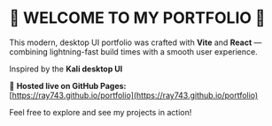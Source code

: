 # 🚀 **WELCOME TO MY PORTFOLIO** 🚀



This modern, desktop UI portfolio was crafted with **Vite** and **React** — combining lightning-fast build times with a smooth user experience.

Inspired by the **Kali desktop UI**

🚀 **Hosted live on GitHub Pages:**  
[https://ray743.github.io/portfolio](https://ray743.github.io/portfolio)

Feel free to explore and see my projects in action!
